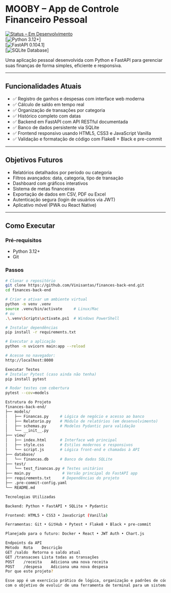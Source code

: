 # MOOBY – App de Controle Financeiro Pessoal

[![Status – Em Desenvolvimento](https://img.shields.io/badge/Status-Em%20Desenvolvimento-brightgreen)](https://github.com/Vinisantas/finances-back-end)  
[![Python 3.12+](https://img.shields.io/badge/Python-3.12%2B-blue)]  
[![FastAPI 0.104.1](https://img.shields.io/badge/FastAPI-0.104.1-green)]  
[![SQLite Database](https://img.shields.io/badge/SQLite-Database-lightgrey)]  

Uma aplicação pessoal desenvolvida com Python e FastAPI para gerenciar suas finanças de forma simples, eficiente e responsiva.

---

##  Funcionalidades Atuais

- ✅ Registro de ganhos e despesas com interface web moderna  
- ✅ Cálculo de saldo em tempo real  
- ✅ Organização de transações por categoria  
- ✅ Histórico completo com datas  
- ✅ Backend em FastAPI com API RESTful documentada  
- ✅ Banco de dados persistente via SQLite  
- ✅ Frontend responsivo usando HTML5, CSS3 e JavaScript Vanilla  
- ✅ Validação e formatação de código com Flake8 + Black e pre-commit

---

##  Objetivos Futuros

- Relatórios detalhados por período ou categoria  
- Filtros avançados: data, categoria, tipo de transação  
- Dashboard com gráficos interativos  
- Sistema de metas financeiras  
- Exportação de dados em CSV, PDF ou Excel  
- Autenticação segura (login de usuários via JWT)  
- Aplicativo móvel (PWA ou React Native)

---

##  Como Executar

### Pré-requisitos

- Python 3.12+  
- Git

### Passos

```bash
# Clonar o repositório
git clone https://github.com/Vinisantas/finances-back-end.git
cd finances-back-end

# Criar e ativar um ambiente virtual
python -m venv .venv
source .venv/bin/activate     # Linux/Mac
# ou
.\.venv\Scripts\activate.ps1  # Windows PowerShell

# Instalar dependências
pip install -r requirements.txt

# Executar a aplicação
python -m uvicorn main:app --reload

# Acesse no navegador:
http://localhost:8000

Executar Testes
# Instalar Pytest (caso ainda não tenha)
pip install pytest

# Rodar testes com cobertura
pytest --cov=models

Estrutura do Projeto
finances-back-end/
├── models/
│   ├── Financas.py     # Lógica de negócio e acesso ao banco
│   ├── Relatorio.py    # Módulo de relatórios (em desenvolvimento)
│   ├── schemas.py      # Modelos Pydantic para validação
│   └── __init__.py
├── view/
│   ├── index.html      # Interface web principal
│   ├── style.css       # Estilos modernos e responsivos
│   └── script.js       # Lógica front-end e chamadas à API
├── database/
│   └── financas.db     # Banco de dados SQLite
├── test/
│   └── test_financas.py # Testes unitários
├── main.py              # Versão principal do FastAPI app
├── requirements.txt     # Dependências do projeto
├── .pre-commit-config.yaml
└── README.md

Tecnologias Utilizadas

Backend: Python • FastAPI • SQLite • Pydantic

Frontend: HTML5 • CSS3 • JavaScript (Vanilla)

Ferramentas: Git • GitHub • Pytest • Flake8 • Black • pre-commit

Planejado para o futuro: Docker • React • JWT Auth • Chart.js

Endpoints da API
Método	Rota	Descrição
GET	/saldo	Retorna o saldo atual
GET	/transacoes	Lista todas as transações
POST	/receita	Adiciona uma nova receita
POST	/despesa	Adiciona uma nova despesa
Por que este projeto?

Esse app é um exercício prático de lógica, organização e padrões de código limpo em Python,
com o objetivo de evoluir de uma ferramenta de terminal para um sistema web completo.

